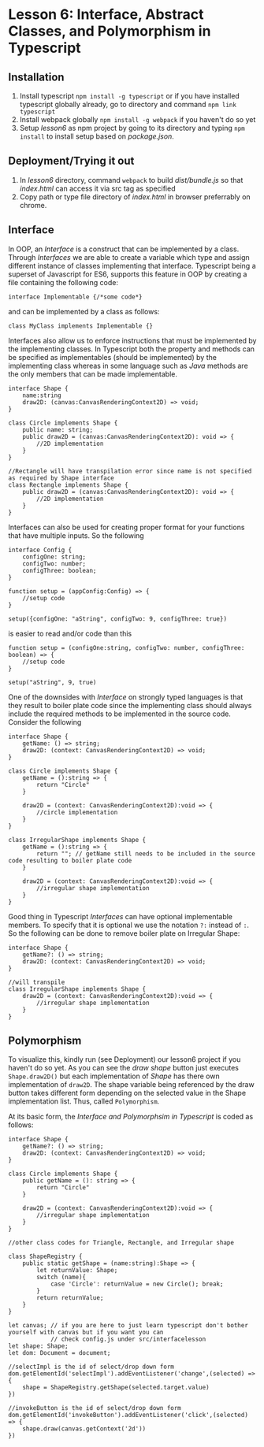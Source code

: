 # Lesson 6: Interface, Abstract Classes, and Polymorphism in Typescript

## Installation

1. Install typescript `npm install -g typescript` or if you have installed typescript globally already, go to directory and command `npm link typescript`
2. Install webpack globally `npm install -g webpack` if you haven't do so yet
3. Setup *lesson6* as npm project by going to its directory and typing `npm install` to install setup based on *package.json*.

## Deployment/Trying it out

1. In *lesson6* directory, command `webpack` to build *dist/bundle.js* so that *index.html* can access it via src tag as specified
2. Copy path or type file directory of *index.html* in browser preferrably on chrome.

## Interface

In OOP, an *Interface* is a construct that can be implemented by a class. Through *Interfaces* we 
are able to create a variable which type and assign different instance of classes implementing that interface. Typescript being a superset of Javascript for ES6, 
supports this feature in OOP by creating a file containing the following code:

    interface Implementable {/*some code*}

and can be implemented by a class as follows:

    class MyClass implements Implementable {}

Interfaces also allow us to enforce instructions that must be implemented by the implementing classes. In Typescript
both the property and methods can be specified as implementables (should be implemented) by the implementing class whereas in some 
language such as *Java* methods are the only members that can be made implementable. 

    interface Shape {
        name:string
        draw2D: (canvas:CanvasRenderingContext2D) => void;
    }

    class Circle implements Shape {
        public name: string;
        public draw2D = (canvas:CanvasRenderingContext2D): void => {
            //2D implementation
        }
    }

    //Rectangle will have transpilation error since name is not specified as required by Shape interface
    class Rectangle implements Shape {
        public draw2D = (canvas:CanvasRenderingContext2D): void => {
            //2D implementation
        }
    }

Interfaces can also be used for creating proper format for your functions that have multiple inputs. So the following

    interface Config {
        configOne: string;
        configTwo: number;
        configThree: boolean;
    }

    function setup = (appConfig:Config) => {
        //setup code
    }

    setup({configOne: "aString", configTwo: 9, configThree: true})

is easier to read and/or code than this

    function setup = (configOne:string, configTwo: number, configThree: boolean) => {
        //setup code
    }

    setup("aString", 9, true)

One of the downsides with *Interface* on strongly typed languages is that they result to boiler plate code
since the implementing class should always include the required methods to be implemented in the source code. Consider the following

    interface Shape {
        getName: () => string;
        draw2D: (context: CanvasRenderingContext2D) => void;
    }

    class Circle implements Shape {
        getName = ():string => {
            return "Circle"
        }

        draw2D = (context: CanvasRenderingContext2D):void => {
            //circle implementation
        }
    }

    class IrregularShape implements Shape {
        getName = ():string => {
            return ""; // getName still needs to be included in the source code resulting to boiler plate code
        }

        draw2D = (context: CanvasRenderingContext2D):void => {
            //irregular shape implementation
        }
    }

Good thing in Typescript *Interfaces* can have optional implementable members. To specify that it is optional we use the notation `?:` instead of `:`.
So the following can be done to remove boiler plate on Irregular Shape:

    interface Shape {
        getName?: () => string;
        draw2D: (context: CanvasRenderingContext2D) => void;
    }

    //will transpile
    class IrregularShape implements Shape {
        draw2D = (context: CanvasRenderingContext2D):void => {
            //irregular shape implementation
        }
    }


## Polymorphism

To visualize this, kindly run (see Deployment) our lesson6 project if you haven't do so yet.
As you can see the *draw shape* button just executes `Shape.draw2D()` but each implementation of *Shape*
has there own implementation of `draw2D`. The shape variable being referenced by the draw button takes different
form depending on the selected value in the Shape implementation list. Thus, called `Polymorphism`.

At its basic form, the *Interface and Polymorphsim in Typescript* is coded as follows:

    interface Shape {
        getName?: () => string;
        draw2D: (context: CanvasRenderingContext2D) => void;
    }

    class Circle implements Shape {
        public getName = (): string => {
            return "Circle"
        }
        
        draw2D = (context: CanvasRenderingContext2D):void => {
            //irregular shape implementation
        }
    }

    //other class codes for Triangle, Rectangle, and Irregular shape

    class ShapeRegistry {
        public static getShape = (name:string):Shape => {
            let returnValue: Shape;
            switch (name){
                case 'Circle': returnValue = new Circle(); break;
            }
            return returnValue;
        }
    }

    let canvas; // if you are here to just learn typescript don't bother yourself with canvas but if you want you can 
                // check config.js under src/interfacelesson
    let shape: Shape;
    let dom: Document = document;

    //selectImpl is the id of select/drop down form
    dom.getElementId('selectImpl').addEventListener('change',(selected) => {
        shape = ShapeRegistry.getShape(selected.target.value)
    })

    //invokeButton is the id of select/drop down form
    dom.getElementId('invokeButton').addEventListener('click',(selected) => {
        shape.draw(canvas.getContext('2d'))
    })